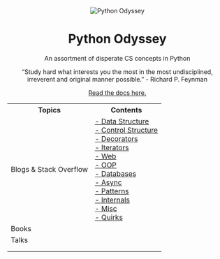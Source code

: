 <p align="center">
 <img src="https://i.imgur.com/rSyq3MW.png" alt="Python Odyssey"></a>
</p>

<h1 align="center">Python Odyssey</h1>
<p align="center">An assortment of disperate CS concepts in Python</p>
<div align="center">

<p align='center'>“Study hard what interests you the most in the most undisciplined, irreverent and original manner possible.” - Richard P. Feynman</p>

<p align='center'>
 <a href ="https://app.gitbook.com/@rednafi/s/py-odyssey/">Read the docs here.</a>
</p>


<table align= "center" class="tg">
  <tr>
    <th class="tg-e7aw">Topics</th>
    <th class="tg-7q3x">Contents</th>
  </tr>
  <tr>
    <td class="tg-gx32">Blogs &amp; Stack Overflow</td>
    <td class="tg-7vsa"><a href="https://github.com/rednafi/py-odyssey/tree/master/docs/blogs-and-stack-overflow.md/#data-structure">- Data Structure</a><br><a href="https://github.com/rednafi/py-odyssey/tree/master/docs/blogs-and-stack-overflow.md/#control-structure">- Control Structure</a><br><a href="https://github.com/rednafi/py-odyssey/tree/master/docs/blogs-and-stack-overflow.md/#decorators">- Decorators</a><br><a href="https://github.com/rednafi/py-odyssey/tree/master/docs/blogs-and-stack-overflow.md/#iterators">- Iterators</a><br><a href="https://github.com/rednafi/py-odyssey/tree/master/docs/blogs-and-stack-overflow.md/#web">- Web</a><br><a href="https://github.com/rednafi/py-odyssey/tree/master/docs/blogs-and-stack-overflow.md/#oop">- OOP</a><br><a href="https://github.com/rednafi/py-odyssey/tree/master/docs/blogs-and-stack-overflow.md/#databases">- Databases</a><br><a href="https://github.com/rednafi/py-odyssey/tree/master/docs/blogs-and-stack-overflow.md/#async">- Async</a><br><a href="https://github.com/rednafi/py-odyssey/tree/master/docs/blogs-and-stack-overflow.md/#patterns">- Patterns</a><br><a href="https://github.com/rednafi/py-odyssey/tree/master/docs/blogs-and-stack-overflow.md/#internals">- Internals</a><br><a href="https://github.com/rednafi/py-odyssey/tree/master/docs/blogs-and-stack-overflow.md/#misc">- Misc</a><br><a href="https://github.com/rednafi/py-odyssey/tree/master/docs/blogs-and-stack-overflow.md/#quirks">- Quirks</a></td>
  </tr>
  <tr>
    <td class="tg-gx32">Books</td>
    <td class="tg-gx32"></td>
  </tr>
  <tr>
    <td class="tg-gx32">Talks</td>
    <td class="tg-gx32"></td>
  </tr>
  <tr>
    <td class="tg-gx32"></td>
    <td class="tg-gx32"></td>
  </tr>
  <tr>
    <td class="tg-gx32"></td>
    <td class="tg-gx32"></td>
  </tr>
</table>
